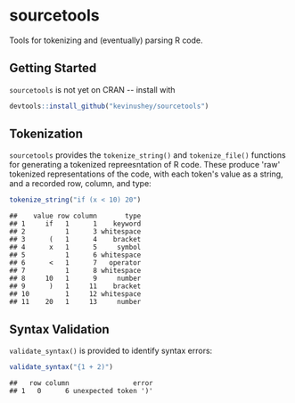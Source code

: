 

sourcetools
===========

Tools for tokenizing and (eventually) parsing R code.

## Getting Started

`sourcetools` is not yet on CRAN -- install with


```r
devtools::install_github("kevinushey/sourcetools")
```

## Tokenization

`sourcetools` provides the `tokenize_string()` and
`tokenize_file()` functions for generating a tokenized
repreesntation of R code. These produce 'raw' tokenized
representations of the code, with each token's value as a
string, and a recorded row, column, and type:


```r
tokenize_string("if (x < 10) 20")
```

```
##    value row column       type
## 1     if   1      1    keyword
## 2          1      3 whitespace
## 3      (   1      4    bracket
## 4      x   1      5     symbol
## 5          1      6 whitespace
## 6      <   1      7   operator
## 7          1      8 whitespace
## 8     10   1      9     number
## 9      )   1     11    bracket
## 10         1     12 whitespace
## 11    20   1     13     number
```

## Syntax Validation

`validate_syntax()` is provided to identify syntax errors:


```r
validate_syntax("{1 + 2)")
```

```
##   row column                error
## 1   0      6 unexpected token ')'
```
